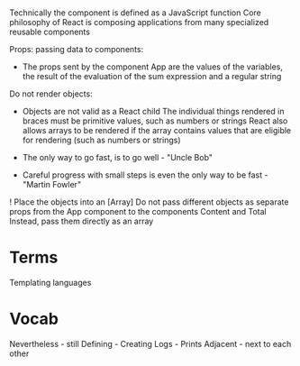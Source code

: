 #
Technically the component is defined as a JavaScript function
Core philosophy of React is composing applications from many specialized reusable components

Props: passing data to components:
- The props sent by the component App are the values of the variables, the result of the evaluation of the sum expression and a regular string

Do not render objects:
- Objects are not valid as a React child
  The individual things rendered in braces must be primitive values, such as numbers or strings
  React also allows arrays to be rendered if the array contains values that are eligible for rendering (such as numbers or strings)

- The only way to go fast, is to go well - "Uncle Bob"
- Careful progress with small steps is even the only way to be fast - "Martin Fowler"

! Place the objects into an [Array]
  Do not pass different objects as separate props from the App component to the components Content and Total
  Instead, pass them directly as an array

# Terms
Templating languages

# Vocab
Nevertheless - still
Defining - Creating
Logs - Prints
Adjacent - next to each other

